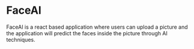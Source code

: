 # FaceAI

FaceAI is a react based application where users can upload a picture and the application will predict the faces inside the picture through AI techniques.
